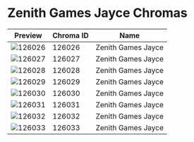 # Zenith Games Jayce Chromas



| Preview | Chroma ID | Name |
|---------|-----------|------|
| ![126026](https://raw.communitydragon.org/latest/plugins/rcp-be-lol-game-data/global/default/v1/champion-chroma-images/126/126026.png) | 126026 | Zenith Games Jayce |
| ![126027](https://raw.communitydragon.org/latest/plugins/rcp-be-lol-game-data/global/default/v1/champion-chroma-images/126/126027.png) | 126027 | Zenith Games Jayce |
| ![126028](https://raw.communitydragon.org/latest/plugins/rcp-be-lol-game-data/global/default/v1/champion-chroma-images/126/126028.png) | 126028 | Zenith Games Jayce |
| ![126029](https://raw.communitydragon.org/latest/plugins/rcp-be-lol-game-data/global/default/v1/champion-chroma-images/126/126029.png) | 126029 | Zenith Games Jayce |
| ![126030](https://raw.communitydragon.org/latest/plugins/rcp-be-lol-game-data/global/default/v1/champion-chroma-images/126/126030.png) | 126030 | Zenith Games Jayce |
| ![126031](https://raw.communitydragon.org/latest/plugins/rcp-be-lol-game-data/global/default/v1/champion-chroma-images/126/126031.png) | 126031 | Zenith Games Jayce |
| ![126032](https://raw.communitydragon.org/latest/plugins/rcp-be-lol-game-data/global/default/v1/champion-chroma-images/126/126032.png) | 126032 | Zenith Games Jayce |
| ![126033](https://raw.communitydragon.org/latest/plugins/rcp-be-lol-game-data/global/default/v1/champion-chroma-images/126/126033.png) | 126033 | Zenith Games Jayce |